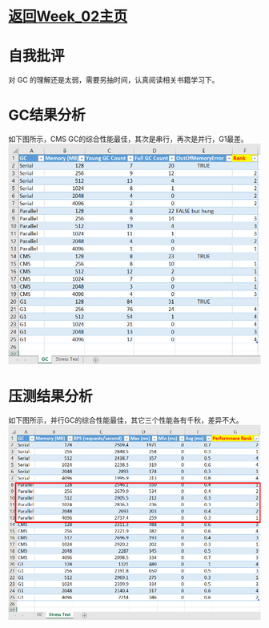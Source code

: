 # [返回Week_02主页](index.md)

# 自我批评
对 GC 的理解还是太弱，需要另抽时间，认真阅读相关书籍学习下。

# GC结果分析
如下图所示，CMS GC的综合性能最佳，其次是串行，再次是并行，G1最差。
![Stress Test Summary](assets/images/GC-Test-Result-Summary.png)

# 压测结果分析
如下图所示，并行GC的综合性能最佳，其它三个性能各有千秋，差异不大。
![Stress Test Summary](assets/images/Stress-Test-Result-Summary.png)
